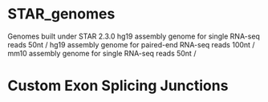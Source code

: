 # STAR_genomes
Genomes built under STAR 2.3.0 
hg19 assembly genome for single RNA-seq reads 50nt /
hg19 assembly genome for paired-end RNA-seq reads 100nt /
mm10 assembly genome for single RNA-seq reads 50nt /
# Custom Exon Splicing Junctions 
